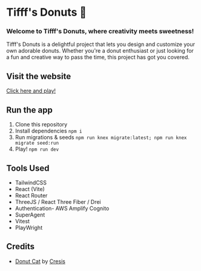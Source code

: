 # Tifff's Donuts 🍩

### Welcome to Tifff's Donuts, where creativity meets sweetness!
Tifff's Donuts is a delightful project that lets you design and customize your own adorable donuts. 
Whether you're a donut enthusiast or just looking for a fun and creative way to pass the time, this project has got you covered.

## Visit the website
[Click here and play!](http://ec2-3-27-201-205.ap-southeast-2.compute.amazonaws.com/)
 
## Run the app
1. Clone this repository
2. Install dependencies `npm i`
3. Run migrations & seeds `npm run knex migrate:latest; npm run knex migrate seed:run`
4. Play! `npm run dev`

## Tools Used
 - TailwindCSS
 - React (Vite)
 - React Router
 - ThreeJS / React Three Fiber / Drei
 - Authentication- AWS Amplify Cognito
 - SuperAgent
 - Vitest
 - PlayWright

## Credits 
- <a href='https://sketchfab.com/3d-models/donut-cat-3800caad4695418f9f60bfca87a85304'>Donut Cat</a> by <a href='https://sketchfab.com/Cresis'>Cresis</a>

